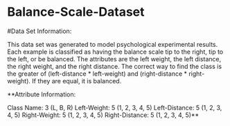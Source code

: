 # Balance-Scale-Dataset


#Data Set Information:

This data set was generated to model psychological experimental results. Each example is classified as having the balance scale tip to the right, tip to the left, or be balanced. The attributes are the left weight, the left distance, the right weight, and the right distance. The correct way to find the class is the greater of (left-distance * left-weight) and (right-distance * right-weight). If they are equal, it is balanced.

**Attribute Information:

Class Name: 3 (L, B, R)
Left-Weight: 5 (1, 2, 3, 4, 5)
Left-Distance: 5 (1, 2, 3, 4, 5)
Right-Weight: 5 (1, 2, 3, 4, 5)
Right-Distance: 5 (1, 2, 3, 4, 5)**
